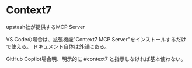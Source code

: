 # Context7

upstash社が提供するMCP Server

VS Codeの場合は、拡張機能"Context7 MCP Server"をインストールするだけで使える。
ドキュメント自体は外部にある。

GitHub Copilot場合明、明示的に #context7 と指示しなければ基本使わない。